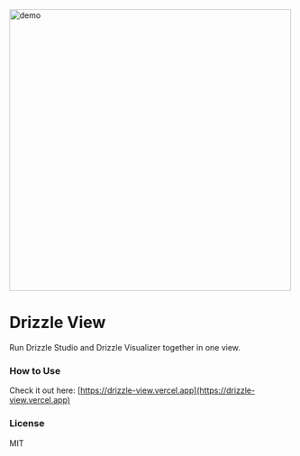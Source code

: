 <img src="https://github.com/user-attachments/assets/44ce149e-9ea5-4c69-9f80-838bbfae55d9" alt="demo" width="500">

# Drizzle View

Run Drizzle Studio and Drizzle Visualizer together in one view.

### How to Use

Check it out here: [https://drizzle-view.vercel.app](https://drizzle-view.vercel.app)

### License

MIT
